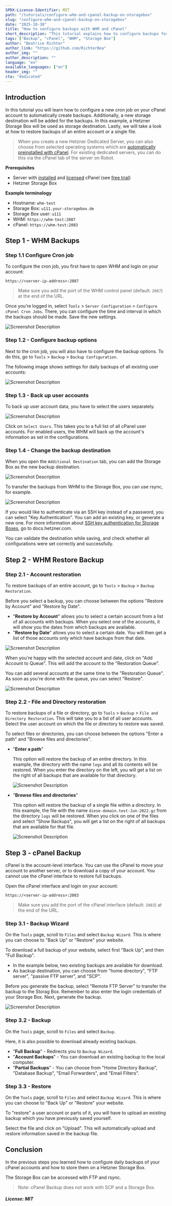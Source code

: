 ```yaml
---
SPDX-License-Identifier: MIT
path: "/tutorials/configure-whm-and-cpanel-backup-on-storagebox"
slug: "configure-whm-and-cpanel-backup-on-storagebox"
date: "2025-10-30"
title: "How to configure backups with WHM and cPanel"
short_description: "This tutorial explains how to configure backups for WHM and cPanel and how to save them on a Hetzner Storage Box"
tags: ["Backup", "cPanel", "WHM", "Storage Box"]
author: "Beatrice Richter"
author_link: "https://github.com/RichterBea"
author_img: ""
author_description: ""
language: "en"
available_languages: ["en"]
header_img: ""
cta: "dedicated"
---
```


## Introduction

In this tutorial you will learn how to configure a new cron job on your cPanel account to automatically create backups. Additionally, a new storage destination will be added for the backups. In this example, a Hetzner Storage Box will be used as storage destination. Lastly, we will take a look at how to restore backups of an entire account or a single file.

> When you create a new Hetzner Dedicated Server, you can also choose from selected operating systems which are [automatically preinstalled with cPanel](https://docs.hetzner.com/robot/dedicated-server/operating-systems/cpanel/#automatic). For existing dedicated servers, you can do this via the cPanel tab of the server on Robot.

**Prerequisites**

* Server with [installed](https://docs.cpanel.net/installation-guide/install/) and [licensed](https://www.cpanel.net/pricing/) cPanel (see [free trial](https://www.cpanel.net/products/trial/))
* Hetzner Storage Box

**Example terminology**

* Hostname: `whm-test`
* Storage Box: `u111.your-storagebox.de`
* Storage Box user: `u111`
* WHM: `https://whm-test:2087`
* cPanel: `https://whm-test:2083`

## Step 1 - WHM Backups

### Step 1.1 Configure Cron job

To configure the cron job, you first have to open WHM and login on your account:

```
https://<server-ip-address>:2087
```

> Make sure you add the port of the WHM control panel (default: `2087`) at the end of the URL.

Once you’re logged in, select `Tools` > `Server Configuration` > `Configure cPanel Cron Jobs`. There, you can configure the time and interval in which the backups should be made. Save the new settings.

![Screenshot Description](images/backup_interval.png)

### Step 1.2 - Configure backup options

Next to the cron job, you will also have to configure the backup options. To do this, go to `Tools` > `Backup` > `Backup Configuration`.

The following image shows settings for daily backups of all existing user accounts:

![Screenshot Description](images/backup_settings.png)

### Step 1.3 - Back up user accounts

To back up user account data, you have to select the users separately.

![Screenshot Description](images/user_accounts.png)

Click on `Select Users`. This takes you to a full list of all cPanel user accounts. For enabled users, the WHM will back up the account's information as set in the configurations.

### Step 1.4 - Change the backup destination

When you open the `Additional Destination` tab, you can add the Storage Box as the new backup destination.

![Screenshot Description](images/additional_destinations.png)

To transfer the backups from WHM to the Storage Box, you can use rsync, for example.

![Screenshot Description](images/additional_destination.png)

If you would like to authenticate via an SSH key instead of a password, you can select "Key Authentication". You can add an existing key, or generate a new one. For more information about [SSH key authentication for Storage Boxes](https://docs.hetzner.com/storage/storage-box/backup-space-ssh-keys), go to docs.hetzner.com.

You can validate the destination while saving, and check whether all configurations were set correctly and successfully.

## Step 2 - WHM Restore Backup

### Step 2.1 - Account restoration

To restore backups of an entire account, go to `Tools` > `Backup` > `Backup Restoration`.

Before you select a backup, you can choose between the options "Restore by Account" and "Restore by Date". 

- "**Restore by Account**" allows you to select a certain account from a list of all accounts with backups. When you select one of the accounts, it will show you the dates from which backups are available.
- "**Restore by Date**" allows you to select a certain date. You will then get a list of those accounts only which have backups from that date.

![Screenshot Description](images/restore1.png)

When you're happy with the selected account and date, click on "Add Account to Queue". This will add the account to the "Restoration Queue".

You can add several accounts at the same time to the "Restoration Queue". As soon as you're done with the queue, you can select "Restore".

![Screenshot Description](images/restore2.png)

### Step 2.2 - File and Directory restoration

To restore backups of a file or directory, go to `Tools` > `Backup` > `File and Directory Restoration`. This will take you to a list of all user accounts. Select the user account on which the file or directory to restore was saved.

To select files or directories, you can choose between the options "Enter a path" and "Browse files and directories".

- "**Enter a path**"

  This option will restore the backup of an entire directory. In this example, the directory with the name `logs` and all its contents will be restored. When you enter the directory on the left, you will get a list on the right of all backups that are available for that directory.

  ![Screenshot Description](images/file_restore.png)

- "**Browse files and directories**"

  This option will restore the backup of a single file within a directory. In this example, the file with the name `diese-domain.test-Jun-2022.gz` from the directory `logs` will be restored. When you click on one of the files and select "Show Backups", you will get a list on the right of all backups that are available for that file.

  ![Screenshot Description](images/file_restore_dir.png)

## Step 3 - cPanel Backup

cPanel is the account-level interface. You can use the cPanel to move your account to another server, or to download a copy of your account. You cannot use the cPanel interface to restore full backups.

Open the cPanel interface and login on your account:

```
https://<server-ip-address>:2083
```

> Make sure you add the port of the cPanel interface (default: `2083`) at the end of the URL.

### Step 3.1 - Backup Wizard

On the `Tools` page, scroll to `Files` and select `Backup Wizard`. This is where you can choose to "Back Up" or "Restore" your website.

To download a full backup of your website, select first "Back Up", and then "Full Backup". 

- In the example below, two existing backups are available for download.
- As backup destination, you can choose from "home directory", "FTP server", "passive FTP server", and "SCP".

Before you generate the backup, select "Remote FTP Server" to transfer the backup to the Storag Box. Remember to also enter the login credentials of your Storage Box. Next, generate the backup.

![Screenshot Description](images/ftp_backup.png)

### Step 3.2 - Backup

On the `Tools` page, scroll to `Files` and select `Backup`.

Here, it is also possible to download already existing backups.

- "**Full Backup**" - Redirects you to `Backup Wizard`.
- "**Account Backups**" - You can download an existing backup to the local computer.
- "**Partial Backups**" - You can choose from "Home Directory Backup", "Database Backup", "Email Forwarders", and "Email Filters".

### Step 3.3 - Restore

On the `Tools` page, scroll to `Files` and select `Backup Wizard`. This is where you can choose to "Back Up" or "Restore" your website.

To "restore" a user account or parts of it, you will have to upload an existing backup which you have previously saved yourself.

Select the file and click on "Upload". This will automatically upload and restore information saved in the backup file. 

## Conclusion

In the previous steps you learned how to configure daily backups of your cPanel accounts and how to store them on a Hetzner Storage Box.

The Storage Box can be accessed with FTP and rsync.

> Note: cPanel Backup does not work with SCP and a Storage Box.

##### License: MIT

<!--
Contributor's Certificate of Origin
By making a contribution to this project, I certify that:
(a) The contribution was created in whole or in part by me and I have
    the right to submit it under the license indicated in the file; or
(b) The contribution is based upon previous work that, to the best of my
    knowledge, is covered under an appropriate license and I have the
    right under that license to submit that work with modifications,
    whether created in whole or in part by me, under the same license
    (unless I am permitted to submit under a different license), as
    indicated in the file; or
(c) The contribution was provided directly to me by some other person
    who certified (a), (b) or (c) and I have not modified it.
(d) I understand and agree that this project and the contribution are
    public and that a record of the contribution (including all personal
    information I submit with it, including my sign-off) is maintained
    indefinitely and may be redistributed consistent with this project
    or the license(s) involved.
Signed-off-by: [Beatrice Richter beatrice.richter@hetzner.com]
-->
